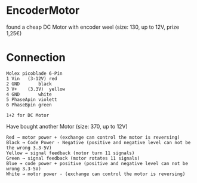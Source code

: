 # EncoderMotor
found a cheap DC Motor with encoder weel (size: 130, up to 12V, prize 1,25€)
# Connection
	Molex picoblade 6-Pin
	1 Vin	(3-12V)	red
	2 GND		black		
	3 V+	(3.3V)	yellow
	4 GND		white
	5 PhaseApin	violett
	6 PhaseBpin	green

	1+2	for DC Motor

Have bought another Motor (size: 370, up to 12V)

	Red → motor power + (exchange can control the motor is reversing)
	Black → Code Power - Negative (positive and negative level can not be the wrong 3.3-5V)
	Yellow → signal feedback (motor turn 11 signals)
	Green → signal feedback (motor rotates 11 signals)
	Blue → code power + positive (positive and negative level can not be wrong 3.3-5V)
	White → motor power - (exchange can control the motor is reversing)
